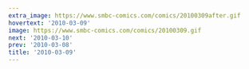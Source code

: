 ```yaml
---
extra_image: https://www.smbc-comics.com/comics/20100309after.gif
hovertext: '2010-03-09'
image: https://www.smbc-comics.com/comics/20100309.gif
next: '2010-03-10'
prev: '2010-03-08'
title: '2010-03-09'
---
```

